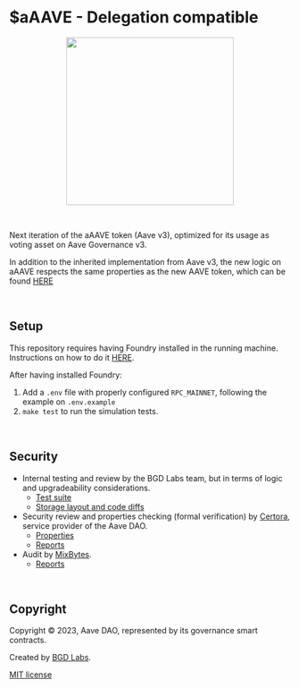 # $aAAVE - Delegation compatible

<p align="center">
<img src="./aaave-token-gov-v3.png" width="300">
</p>

<br>

Next iteration of the aAAVE token (Aave v3), optimized for its usage as voting asset on Aave Governance v3.

In addition to the inherited implementation from Aave v3, the new logic on aAAVE respects the same properties as the new AAVE token, which can be found [HERE](https://github.com/bgd-labs/aave-token-v3/blob/main/properties.md)

<br>

## Setup

This repository requires having Foundry installed in the running machine. Instructions on how to do it [HERE](https://github.com/foundry-rs/foundry#installation).

After having installed Foundry:
1. Add a `.env` file with properly configured `RPC_MAINNET`, following the example on `.env.example`
2. `make test` to run the simulation tests.

<br>

## Security

- Internal testing and review by the BGD Labs team, but in terms of logic and upgradeability considerations.
    - [Test suite](./tests/)
    - [Storage layout and code diffs](./diffs/)
- Security review and properties checking (formal verification) by [Certora](https://www.certora.com/), service provider of the Aave DAO.
    - [Properties](./certora/)
    - [Reports](./certora/reports/Formal_Verification_Report_aAAVE_With_Delegation.pdf)
- Audit by [MixBytes](https://mixbytes.io/).
  - [Reports](./audits/MixBytes_audit_Report_gov_v3_voting_assets.pdf)

<br>

## Copyright

Copyright © 2023, Aave DAO, represented by its governance smart contracts.

Created by [BGD Labs](https://bgdlabs.com/).

[MIT license](./LICENSE)
